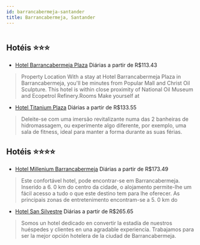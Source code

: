 ```yaml
---
id: barrancabermeja-santander
title: Barrancabermeja, Santander
---
```


<center><img src="https://assets.cosmos-data.com/1/29889d8931fb6ecc9cc6831040354350-581883.jpg" alt="" /></center>


## Hotéis ⭐️⭐️⭐️

-    [Hotel Barrancabermeja Plaza](https://www.hurb.com/aud/https://www.hurb.com/hoteis/barrancabermeja/hotel-barrancabermeja-plaza-JNP-JP882166?cmp=18055) Diárias a partir de R$113.43
   > Property Location With a stay at Hotel Barrancabermeja Plaza in Barrancabermeja, you&apos;ll be minutes from Popular Mall and Christ Oil Sculpture.  This hotel is within close proximity of National Oil Museum and Ecopetrol Refinery.Rooms Make yourself at 
-    [Hotel Titanium Plaza](https://www.hurb.com/aud/https://www.hurb.com/hoteis/barrancabermeja/hotel-titanium-plaza-JNP-JP00564K?cmp=18055) Diárias a partir de R$133.55
   > Deleite-se com uma imersão revitalizante numa das 2 banheiras de hidromassagem, ou experimente algo diferente, por exemplo, uma sala de fitness, ideal para manter a forma durante as suas férias.

## Hotéis ⭐️⭐️⭐️⭐️

-    [Hotel Millenium Barrancabermeja](https://www.hurb.com/aud/https://www.hurb.com/hoteis/barrancabermeja/hotel-millenium-barrancabermeja-JNP-JP247288?cmp=18055) Diárias a partir de R$173.49
   > Este confortável hotel, pode encontrar-se em Barrancabermeja. Inserido a 6. 0 km do centro da cidade, o alojamento permite-lhe um fácil acesso a tudo o que este destino tem para lhe oferecer. As principais zonas de entretenimento encontram-se a 5. 0 km do
-    [Hotel San Silvestre](https://www.hurb.com/aud/https://www.hurb.com/hoteis/barrancabermeja/hotel-san-silvestre-JNP-JP189921?cmp=18055) Diárias a partir de R$265.65
   > Somos un hotel dedicado en convertir la estadía de nuestros huéspedes y clientes en una agradable experiencia.
Trabajamos para ser la mejor opción hotelera de la ciudad de Barrancabermeja.
